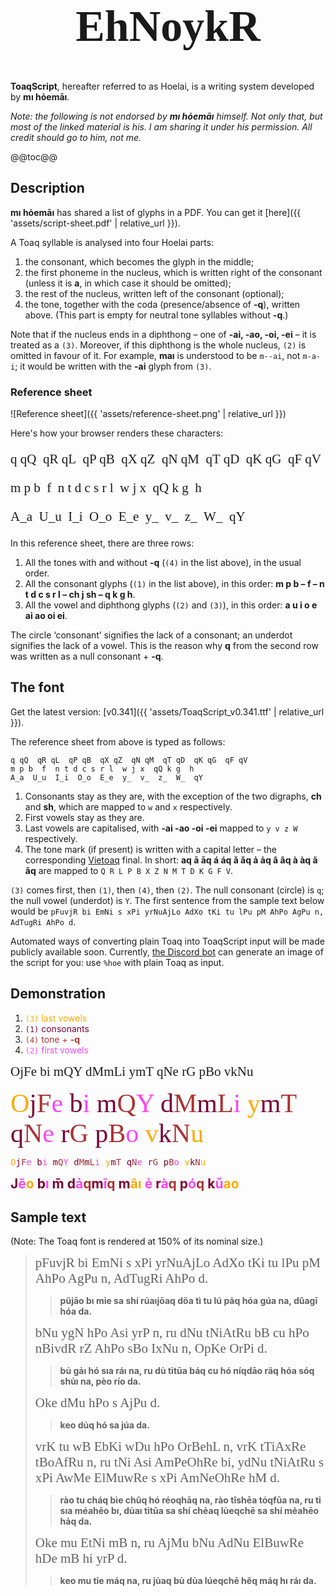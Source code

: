 <style>
@font-face {
  font-family: 'ToaqScript';
  src: url({{ 'assets/ToaqScript_v0.341.ttf' | relative_url }});
}
u {
  text-decoration: none;
  font-family: ToaqScript;
  font-size: 150%;
}
</style>

<h1 style="font-size: 500%; font-family: ToaqScript; text-align: center;">EhNoykR</h1>

<b>ToaqScript</b>, hereafter referred to as Hoelai, is a writing system developed by **mı hỏemāı**.

*Note: the following is not endorsed by **mı hỏemāı** himself. Not only that, but most of the linked material is his. I am sharing it under his permission. All credit should go to him, not me.*

@@toc@@

## Description

**mı hỏemāı** has shared a list of glyphs in a PDF. You can get it [here]({{ 'assets/script-sheet.pdf' | relative_url }}).

A Toaq syllable is analysed into four Hoelai parts:
1. the consonant, which becomes the glyph in the middle;
2. the first phoneme in the nucleus, which is written right of the consonant (unless it is **a**, in which case it should be omitted);
3. the rest of the nucleus, written left of the consonant (optional);
4. the tone, together with the coda (presence/absence of **-q**), written above. (This part is empty for neutral tone syllables without **-q**.)

Note that if the nucleus ends in a diphthong – one of **-ai, -ao, -oi, -ei** – it is treated as a `(3)`. Moreover, if this diphthong is the whole nucleus, `(2)` is omitted in favour of it. For example, **maı** is understood to be `m--ai`, not `m-a-i`; it would be written with the **-ai** glyph from `(3)`.

### Reference sheet

![Reference sheet]({{ 'assets/reference-sheet.png' | relative_url }})

Here's how your browser renders these characters:

<div>
  <u>
    <p>q qQ&ensp;qR qL&ensp;qP qB&ensp;qX qZ&ensp;qN qM&ensp;qT qD&ensp;qK qG&ensp;qF qV</p>
    <p>m p b&ensp;f&ensp;n t d c s r l&ensp;w j x&ensp;qQ k g&ensp;h</p>
    <p>A_a&ensp;U_u&ensp;I_i&ensp;O_o&ensp;E_e&ensp;y_&ensp;v_&ensp;z_&ensp;W_&ensp;qY</p>
  </u>
</div>

In this reference sheet, there are three rows:
1. All the tones with and without **-q** (`(4)` in the list above), in the usual order.
2. All the consonant glyphs (`(1)` in the list above), in this order: **m p b – f – n t d c s r l – ch j sh – q k g h**.
3. All the vowel and diphthong glyphs (`(2)` and `(3)`), in this order: **a u i o e ai ao oi ei**.

The circle ‘consonant’ signifies the lack of a consonant; an underdot signifies the lack of a vowel. This is the reason why **q** from the second row was written as a null consonant + **-q**.

## The font

Get the latest version: [v0.341]({{ 'assets/ToaqScript_v0.341.ttf' | relative_url }}).

The reference sheet from above is typed as follows:
```
q qQ  qR qL  qP qB  qX qZ  qN qM  qT qD  qK qG  qF qV 
m p b  f  n t d c s r l  w j x  qQ k g  h 
A_a  U_u  I_i  O_o  E_e  y_  v_  z_  W_  qY
```

1. Consonants stay as they are, with the exception of the two digraphs, **ch** and **sh**, which are mapped to `w` and `x` respectively.
2. First vowels stay as they are.
3. Last vowels are capitalised, with **-ai -ao -oi -ei** mapped to `y v z W` respectively.
4. The tone mark (if present) is written with a capital letter – the corresponding [Vietoaq](vietoaq.md) final. In short: **aq ā āq á áq ǎ ǎq ả ảq â âq à àq ã ãq** are mapped to `Q R L P B X Z N M T D K G F V`.

`(3)` comes first, then `(1)`, then `(4)`, then `(2)`. The null consonant (circle) is `q`; the null vowel (underdot) is `Y`. The first sentence from the sample text below would be `pFuvjR bi EmNi s xPi yrNuAjLo AdXo tKi tu lPu pM AhPo AgPu n, AdTugRi AhPo d`.

Automated ways of converting plain Toaq into ToaqScript input will be made publicly available soon. Currently, [the Discord bot](nuogai.md) can generate an image of the script for you: use `%hoe` with plain Toaq as input.

## Demonstration

1. <span style="color: #ffaa00;"><code>(3)</code> last vowels</span>
2. <span style="color: #770033;"><code>(1)</code> consonants</span>
3. <span style="color: #aa3333;"><code>(4)</code> tone + <strong>-q</strong></span>
4. <span style="color: #ff44ff;"><code>(2)</code> first vowels</span>

<u>OjFe bi mQY dMmLi ymT qNe rG pBo vkNu</u>

<!-- This is the dumbest ever way to do this, I know. -->

<u style="font-size: 300%">
<span style="color: #fa0;">O</span><!--
  --><span style="color: #703;">j</span><!--
  --><span style="color: #a33;">F</span><!--
  --><span style="color: #f4f;">e</span> <!--
  --><span style="color: #703;">b</span><!--
  --><span style="color: #f4f;">i</span> <!--
  --><span style="color: #703;">m</span><!--
  --><span style="color: #a33;">Q</span><!--
  --><span style="color: #f4f;">Y</span> <!--
  --><span style="color: #703;">d</span><!--
  --><span style="color: #a33;">M</span><!--
  --><span style="color: #703;">m</span><!--
  --><span style="color: #a33;">L</span><!--
  --><span style="color: #f4f;">i</span> <!--
  --><span style="color: #fa0;">y</span><!--
  --><span style="color: #703;">m</span><!--
  --><span style="color: #a33;">T</span> <!--
  --><span style="color: #703;">q</span><!--
  --><span style="color: #a33;">N</span><!--
  --><span style="color: #f4f;">e</span> <!--
  --><span style="color: #703;">r</span><!--
  --><span style="color: #a33;">G</span> <!--
  --><span style="color: #703;">p</span><!--
  --><span style="color: #a33;">B</span><!--
  --><span style="color: #f4f;">o</span> <!--
  --><span style="color: #fa0;">v</span><!--
  --><span style="color: #703;">k</span><!--
  --><span style="color: #a33;">N</span><!--
  --><span style="color: #fa0;">u</span>
</u>

<pre>
<span style="color: #fa0;">O</span><!--
  --><span style="color: #703;">j</span><!--
  --><span style="color: #a33;">F</span><!--
  --><span style="color: #f4f;">e</span> <!--
  --><span style="color: #703;">b</span><!--
  --><span style="color: #f4f;">i</span> <!--
  --><span style="color: #703;">m</span><!--
  --><span style="color: #a33;">Q</span><!--
  --><span style="color: #f4f;">Y</span> <!--
  --><span style="color: #703;">d</span><!--
  --><span style="color: #a33;">M</span><!--
  --><span style="color: #703;">m</span><!--
  --><span style="color: #a33;">L</span><!--
  --><span style="color: #f4f;">i</span> <!--
  --><span style="color: #fa0;">y</span><!--
  --><span style="color: #703;">m</span><!--
  --><span style="color: #a33;">T</span> <!--
  --><span style="color: #703;">q</span><!--
  --><span style="color: #a33;">N</span><!--
  --><span style="color: #f4f;">e</span> <!--
  --><span style="color: #703;">r</span><!--
  --><span style="color: #a33;">G</span> <!--
  --><span style="color: #703;">p</span><!--
  --><span style="color: #a33;">B</span><!--
  --><span style="color: #f4f;">o</span> <!--
  --><span style="color: #fa0;">v</span><!--
  --><span style="color: #703;">k</span><!--
  --><span style="color: #a33;">N</span><!--
  --><span style="color: #fa0;">u</span>
</pre>

<strong style="font-size: 150%">
<span style="color: #703;">J</span><!--
  --><span style="color: #f4f;">e</span><!--
  --><span style="color: #a33;">&#x303;</span><!--
  --><span style="color: #fa0;">o</span> <!--
  --><span style="color: #703;">b</span><!--
  --><span style="color: #f4f;">ı</span> <!--
  --><span style="color: #703;">m</span><!--
  --><span style="color: #a33;">&#x304;</span> <!--
  --><span style="color: #703;">d</span><!--
  --><span style="color: #f4f;">a</span><!--
  --><span style="color: #a33;">&#x309;</span><!--
  --><span style="color: #a33;">q</span><!--
  --><span style="color: #703;">m</span><!--
  --><span style="color: #f4f;">ı</span><!--
  --><span style="color: #a33;">&#x304;</span><!--
  --><span style="color: #a33;">q</span> <!--
  --><span style="color: #703;">m</span><!--
  --><span style="color: #fa0;">a</span><!--
  --><span style="color: #a33;">&#x302;</span><!--
  --><span style="color: #fa0;">ı</span> <!--
  --><span style="color: #f4f;">e</span><!--
  --><span style="color: #a33;">&#x309;</span> <!--
  --><span style="color: #703;">r</span><!--
  --><span style="color: #f4f;">a</span><!--
  --><span style="color: #a33;">&#x300;</span><!--
  --><span style="color: #a33;">q</span> <!--
  --><span style="color: #703;">p</span><!--
  --><span style="color: #f4f;">o</span><!--
  --><span style="color: #a33;">&#x301;</span><!--
  --><span style="color: #a33;">q</span> <!--
  --><span style="color: #703;">k</span><!--
  --><span style="color: #f4f;">u</span><!--
  --><span style="color: #a33;">&#x30c;</span><!--
  --><span style="color: #fa0;">a</span><!--
  --><span style="color: #fa0;">o</span>
</strong>

## Sample text

(Note: The Toaq font is rendered at 150% of its nominal size.)

> <u>pFuvjR bi EmNi s xPi yrNuAjLo AdXo tKi tu lPu pM AhPo AgPu n, AdTugRi AhPo d.</u>
> > **pũjāo bı mỉe sa shí rủaıjōaq döa tì tu lú pảq hóa gúa na, dûagī hóa da.**  
>
> <u>bNu ygN hPo Asi yrP n, ru dNu tNiAtRu bB cu hPo nBivdR rZ AhPo sBo IxNu n, OpKe OrPi d.</u>
> > **bủ gảı hó sıa ráı na, ru dủ tỉtūa báq cu hó níqdāo räq hóa sóq shủı na, pèo río da.**  
>
> <u>Oke dMu hPo s AjPu d. </u>
> > **keo dủq hó sa júa da.**  
>
> <u>vrK tu wB EbKi wDu hPo OrBehL n, vrK tTiAxRe tBoAfRu n, ru tNi Asi AmPeOhRe bi, ydNu tNiAtRu s xPi AwMe ElMuwRe s xPi AmNeOhRe hM d.</u>
> > **rào tu cháq bìe chûq hó réoqhāq na, rào tîshēa tóqfūa na, ru tỉ sıa méahēo bı, dủaı tỉtūa sa shí chẻaq lủeqchē sa shí mẻahēo hảq da.**  
>
> <u>Oke mu EtNi mB n, ru AjMu bNu AdNu ElBuwRe hDe mB hi yrP d.</u>
> > **keo mu tỉe máq na, ru jủaq bủ dủa lúeqchē hêq máq hı ráı da.**  
